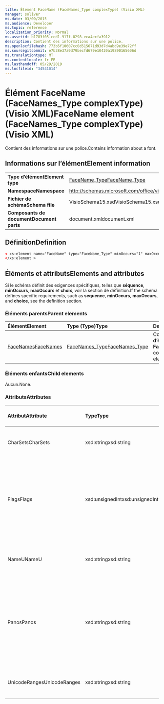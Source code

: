 ```yaml
---
title: Élément FaceName (FaceNames_Type complexType) (Visio XML)
manager: soliver
ms.date: 03/09/2015
ms.audience: Developer
ms.topic: reference
localization_priority: Normal
ms.assetid: b1783f05-ced1-917f-8298-eca4ecfa3912
description: Contient des informations sur une police.
ms.openlocfilehash: 773b5f10607cc6d515671d93d7d4abd9e39e72ff
ms.sourcegitcommit: e7b38e37a9d79becfd679e10420a19890165606d
ms.translationtype: MT
ms.contentlocale: fr-FR
ms.lasthandoff: 05/29/2019
ms.locfileid: "34541014"
---
```

# <a name="facename-element-facenames_type-complextype-visio-xml"></a><span data-ttu-id="97747-103">Élément FaceName (FaceNames_Type complexType) (Visio XML)</span><span class="sxs-lookup"><span data-stu-id="97747-103">FaceName element (FaceNames_Type complexType) (Visio XML)</span></span>

<span data-ttu-id="97747-104">Contient des informations sur une police.</span><span class="sxs-lookup"><span data-stu-id="97747-104">Contains information about a font.</span></span>
  
## <a name="element-information"></a><span data-ttu-id="97747-105">Informations sur l’élément</span><span class="sxs-lookup"><span data-stu-id="97747-105">Element information</span></span>

|||
|:-----|:-----|
|<span data-ttu-id="97747-106">**Type d’élément**</span><span class="sxs-lookup"><span data-stu-id="97747-106">**Element type**</span></span> <br/> |[<span data-ttu-id="97747-107">FaceName_Type</span><span class="sxs-lookup"><span data-stu-id="97747-107">FaceName_Type</span></span>](facename_type-complextypevisio-xml.md) <br/> |
|<span data-ttu-id="97747-108">**Namespace**</span><span class="sxs-lookup"><span data-stu-id="97747-108">**Namespace**</span></span> <br/> |http://schemas.microsoft.com/office/visio/2012/main  <br/> |
|<span data-ttu-id="97747-109">**Fichier de schéma**</span><span class="sxs-lookup"><span data-stu-id="97747-109">**Schema file**</span></span> <br/> |<span data-ttu-id="97747-110">VisioSchema15.xsd</span><span class="sxs-lookup"><span data-stu-id="97747-110">VisioSchema15.xsd</span></span>  <br/> |
|<span data-ttu-id="97747-111">**Composants de document**</span><span class="sxs-lookup"><span data-stu-id="97747-111">**Document parts**</span></span> <br/> |<span data-ttu-id="97747-112">document.xml</span><span class="sxs-lookup"><span data-stu-id="97747-112">document.xml</span></span>  <br/> |
   
## <a name="definition"></a><span data-ttu-id="97747-113">Définition</span><span class="sxs-lookup"><span data-stu-id="97747-113">Definition</span></span>

```XML
< xs:element name="FaceName" type="FaceName_Type" minOccurs="1" maxOccurs="unbounded" >
</xs:element > 
```

## <a name="elements-and-attributes"></a><span data-ttu-id="97747-114">Éléments et attributs</span><span class="sxs-lookup"><span data-stu-id="97747-114">Elements and attributes</span></span>

<span data-ttu-id="97747-115">Si le schéma définit des exigences spécifiques, telles que **séquence**, **minOccurs**, **maxOccurs** et **choix**, voir la section de définition.</span><span class="sxs-lookup"><span data-stu-id="97747-115">If the schema defines specific requirements, such as **sequence**, **minOccurs**, **maxOccurs**, and **choice**, see the definition section.</span></span> 
  
### <a name="parent-elements"></a><span data-ttu-id="97747-116">Éléments parents</span><span class="sxs-lookup"><span data-stu-id="97747-116">Parent elements</span></span>

|<span data-ttu-id="97747-117">**Élément**</span><span class="sxs-lookup"><span data-stu-id="97747-117">**Element**</span></span>|<span data-ttu-id="97747-118">**Type (Type)**</span><span class="sxs-lookup"><span data-stu-id="97747-118">**Type**</span></span>|<span data-ttu-id="97747-119">**Description**</span><span class="sxs-lookup"><span data-stu-id="97747-119">**Description**</span></span>|
|:-----|:-----|:-----|
|[<span data-ttu-id="97747-120">FaceNames</span><span class="sxs-lookup"><span data-stu-id="97747-120">FaceNames</span></span>](facenames-element-visiodocument_type-complextypevisio-xml.md) <br/> |[<span data-ttu-id="97747-121">FaceNames_Type</span><span class="sxs-lookup"><span data-stu-id="97747-121">FaceNames_Type</span></span>](facenames_type-complextypevisio-xml.md) <br/> |<span data-ttu-id="97747-122">Contient une collection **d’éléments FaceName.**</span><span class="sxs-lookup"><span data-stu-id="97747-122">Contains a collection of **FaceName** elements.</span></span>  <br/> |
   
### <a name="child-elements"></a><span data-ttu-id="97747-123">Éléments enfants</span><span class="sxs-lookup"><span data-stu-id="97747-123">Child elements</span></span>

<span data-ttu-id="97747-124">Aucun.</span><span class="sxs-lookup"><span data-stu-id="97747-124">None.</span></span>
  
### <a name="attributes"></a><span data-ttu-id="97747-125">Attributs</span><span class="sxs-lookup"><span data-stu-id="97747-125">Attributes</span></span>

|<span data-ttu-id="97747-126">**Attribut**</span><span class="sxs-lookup"><span data-stu-id="97747-126">**Attribute**</span></span>|<span data-ttu-id="97747-127">**Type**</span><span class="sxs-lookup"><span data-stu-id="97747-127">**Type**</span></span>|<span data-ttu-id="97747-128">**Obligatoire**</span><span class="sxs-lookup"><span data-stu-id="97747-128">**Required**</span></span>|<span data-ttu-id="97747-129">**Description**</span><span class="sxs-lookup"><span data-stu-id="97747-129">**Description**</span></span>|<span data-ttu-id="97747-130">**Valeurs possibles**</span><span class="sxs-lookup"><span data-stu-id="97747-130">**Possible values**</span></span>|
|:-----|:-----|:-----|:-----|:-----|
|<span data-ttu-id="97747-131">CharSets</span><span class="sxs-lookup"><span data-stu-id="97747-131">CharSets</span></span>  <br/> |<span data-ttu-id="97747-132">xsd:string</span><span class="sxs-lookup"><span data-stu-id="97747-132">xsd:string</span></span>  <br/> |<span data-ttu-id="97747-133">facultatif</span><span class="sxs-lookup"><span data-stu-id="97747-133">optional</span></span>  <br/> |<span data-ttu-id="97747-134">Jeux de caractères pris en charge de la police.</span><span class="sxs-lookup"><span data-stu-id="97747-134">The supported character sets of the font.</span></span>  <br/> |<span data-ttu-id="97747-135">Valeurs du type xsd:string.</span><span class="sxs-lookup"><span data-stu-id="97747-135">Values of the xsd:string type.</span></span>  <br/> |
|<span data-ttu-id="97747-136">Flags</span><span class="sxs-lookup"><span data-stu-id="97747-136">Flags</span></span>  <br/> |<span data-ttu-id="97747-137">xsd:unsignedInt</span><span class="sxs-lookup"><span data-stu-id="97747-137">xsd:unsignedInt</span></span>  <br/> |<span data-ttu-id="97747-138">facultatif</span><span class="sxs-lookup"><span data-stu-id="97747-138">optional</span></span>  <br/> |<span data-ttu-id="97747-139">Indicateurs qui indiquent les éléments suivants : police manquante, police par défaut, police asiatique, police complexe, police verticale et type de police.</span><span class="sxs-lookup"><span data-stu-id="97747-139">Flags that indicate the following: missing font, default font, asian font, complex font, vertical font, and font type.</span></span>  <br/> |<span data-ttu-id="97747-140">Valeurs du type xsd:unsignedInt.</span><span class="sxs-lookup"><span data-stu-id="97747-140">Values of the xsd:unsignedInt type.</span></span>  <br/> |
|<span data-ttu-id="97747-141">NameU</span><span class="sxs-lookup"><span data-stu-id="97747-141">NameU</span></span>  <br/> |<span data-ttu-id="97747-142">xsd:string</span><span class="sxs-lookup"><span data-stu-id="97747-142">xsd:string</span></span>  <br/> |<span data-ttu-id="97747-143">obligatoire</span><span class="sxs-lookup"><span data-stu-id="97747-143">required</span></span>  <br/> |<span data-ttu-id="97747-144">Nom de la police sous la forme d’une chaîne Unicode UTF-16.</span><span class="sxs-lookup"><span data-stu-id="97747-144">The name of the font as a UTF-16 Unicode string.</span></span>  <br/> ||
|<span data-ttu-id="97747-145">Panos</span><span class="sxs-lookup"><span data-stu-id="97747-145">Panos</span></span>  <br/> |<span data-ttu-id="97747-146">xsd:string</span><span class="sxs-lookup"><span data-stu-id="97747-146">xsd:string</span></span>  <br/> |<span data-ttu-id="97747-147">facultatif</span><span class="sxs-lookup"><span data-stu-id="97747-147">optional</span></span>  <br/> |<span data-ttu-id="97747-148">Signature du volet de la police.</span><span class="sxs-lookup"><span data-stu-id="97747-148">The panose signature for the font.</span></span> <span data-ttu-id="97747-149">Panose est un système de classification pour les polices qui les classe en fonction de leurs caractéristiques visuelles.</span><span class="sxs-lookup"><span data-stu-id="97747-149">Panose is a classification system for typefaces that categorizes them based upon their visual characteristics.</span></span>  <br/> |<span data-ttu-id="97747-150">Valeurs du type xsd:string.</span><span class="sxs-lookup"><span data-stu-id="97747-150">Values of the xsd:string type.</span></span>  <br/> |
|<span data-ttu-id="97747-151">UnicodeRanges</span><span class="sxs-lookup"><span data-stu-id="97747-151">UnicodeRanges</span></span>  <br/> |<span data-ttu-id="97747-152">xsd:string</span><span class="sxs-lookup"><span data-stu-id="97747-152">xsd:string</span></span>  <br/> |<span data-ttu-id="97747-153">facultatif</span><span class="sxs-lookup"><span data-stu-id="97747-153">optional</span></span>  <br/> |<span data-ttu-id="97747-154">Plages Unicode de la police prise en charge.</span><span class="sxs-lookup"><span data-stu-id="97747-154">The supported Unicode ranges of the font.</span></span>  <br/> |<span data-ttu-id="97747-155">Valeurs du type xsd:string.</span><span class="sxs-lookup"><span data-stu-id="97747-155">Values of the xsd:string type.</span></span>  <br/> |
   

